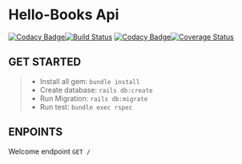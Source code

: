 # Hello-Books Api

[![Codacy Badge](https://api.codacy.com/project/badge/Grade/1265d540482048c29e888770217fcb94)](https://www.codacy.com/manual/luc.bayo/hello-books?utm_source=github.com&utm_medium=referral&utm_content=abayo-luc/hello-books&utm_campaign=Badge_Grade)[![Build Status](https://travis-ci.com/abayo-luc/hello-books.svg?branch=develop)](https://travis-ci.com/abayo-luc/hello-books) [![Codacy Badge](https://api.codacy.com/project/badge/Coverage/1265d540482048c29e888770217fcb94)](https://www.codacy.com/manual/luc.bayo/hello-books?utm_source=github.com&amp;utm_medium=referral&amp;utm_content=abayo-luc/hello-books&amp;utm_campaign=Badge_Coverage)[![Coverage Status](https://coveralls.io/repos/github/abayo-luc/hello-books/badge.svg?branch=develop)](https://coveralls.io/github/abayo-luc/hello-books?branch=develop)

## GET STARTED

> - Install all gem: `bundle install`
> - Create database: `rails db:create`
> - Run Migration: `rails db:migrate`
> - Run test: `bundle exec rspec`

## ENPOINTS

Welcome endpoint `GET /`
